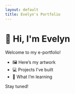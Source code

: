 ```yaml
---
layout: default
title: Evelyn's Portfolio
---
```


# 👋 Hi, I'm Evelyn

Welcome to my e-portfolio!

- 🖼️ Here’s my artwork
- 💻 Projects I’ve built
- 🧠 What I’m learning

Stay tuned!

